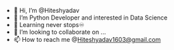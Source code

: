 - 👋 Hi, I’m @Hiteshyadav
- 👀 I’m Python Developer and interested in Data Science
- 🌱 Learning never stops♾️
- 💞️ I’m looking to collaborate on ...
- 📫 How to reach me @Hiteshyadav1603@gmail.com

<!---
Hiteshyadav163/Hiteshyadav163 is a ✨ special ✨ repository because its `README.md` (this file) appears on your GitHub profile.
You can click the Preview link to take a look at your changes.
--->
